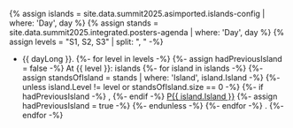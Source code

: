 {% assign islands = site.data.summit2025.asimported.islands-config | where: 'Day', day %}
{% assign stands  = site.data.summit2025.integrated.posters-agenda | where: 'Day', day %}
{% assign levels  = "S1, S2, S3" | split: ", " -%}

 - {{ dayLong }}.
{%- for level in levels -%}
{%- assign hadPreviousIsland = false -%}
&#32; At {{ level }}: islands&#32;
{%- for island in islands -%}
{%- assign standsOfIsland = stands | where: 'Island', island.Island -%}
{%- unless island.Level != level or standsOfIsland.size == 0 -%}
{%- if hadPreviousIsland -%}
,&#32;
{%- endif -%}
<a href="#P{{ island.Island }}-{{ day }}">P{{ island.Island }}</a>
{%- assign hadPreviousIsland = true -%}
{%- endunless -%}
{%- endfor -%}
.
{%- endfor -%}
